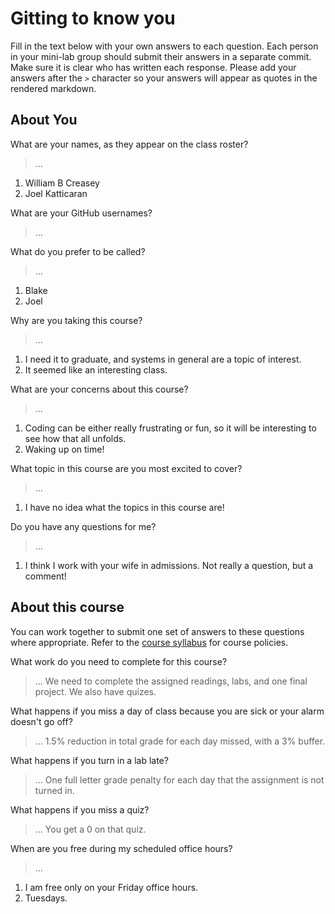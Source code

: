 # Gitting to know you
Fill in the text below with your own answers to each question. Each person in your mini-lab group should submit their answers in a separate commit. Make sure it is clear who has written each response. Please add your answers after the `>` character so your answers will appear as quotes in the rendered markdown.

## About You
What are your names, as they appear on the class roster?
> ...
1. William B Creasey
2. Joel Katticaran

What are your GitHub usernames?
> ...

What do you prefer to be called?
> ...
1. Blake
2. Joel

Why are you taking this course?
> ...
1. I need it to graduate, and systems in general are a topic of interest.
2. It seemed like an interesting class.

What are your concerns about this course?
> ...
1. Coding can be either really frustrating or fun, so it will be interesting to see how that all unfolds. 
2. Waking up on time!

What topic in this course are you most excited to cover?
> ...
1. I have no idea what the topics in this course are! 

Do you have any questions for me?
> ...
1. I think I work with your wife in admissions. Not really a question, but a comment!

## About this course
You can work together to submit one set of answers to these questions where appropriate. Refer to the [course syllabus](http://www.cs.grinnell.edu/~curtsinger/teaching/2017S/CSC213/syllabus/) for course policies.

What work do you need to complete for this course?
> ...
We need to complete the assigned readings, labs, and one final project. We also have quizes. 

What happens if you miss a day of class because you are sick or your alarm doesn't go off?
> ...
1.5% reduction in total grade for each day missed, with a 3% buffer. 

What happens if you turn in a lab late?
> ...
One full letter grade penalty for each day that the assignment is not turned in. 

What happens if you miss a quiz?
> ...
You get a 0 on that quiz. 

When are you free during my scheduled office hours?
> ...
1. I am free only on your Friday office hours. 
2. Tuesdays.
